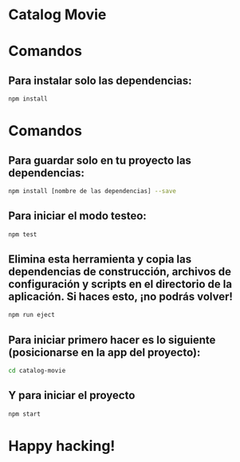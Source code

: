 # Catalog Movie 

# Comandos
## Para instalar solo las dependencias:
```bash
npm install
```
# Comandos
## Para guardar solo en tu proyecto las dependencias:
```bash
npm install [nombre de las dependencias] --save
```
## Para iniciar el modo testeo:
```bash
npm test 
```
## Elimina esta herramienta y copia las dependencias de construcción, archivos de configuración y scripts en el directorio de la aplicación. Si haces esto, ¡no podrás volver!
```bash
npm run eject
```    
## Para iniciar primero hacer es lo siguiente (posicionarse en la app del proyecto):
```bash
cd catalog-movie
```
## Y para iniciar el proyecto    
```bash
npm start
```

 # Happy hacking!